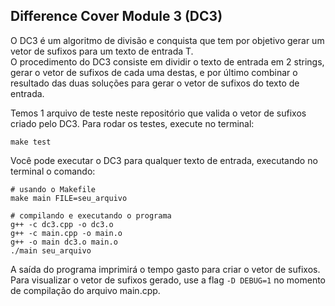 
## Difference Cover Module 3 (DC3)

O DC3 é um algoritmo de divisão e conquista que tem por objetivo gerar um vetor de sufixos para um texto de entrada T.<br>O procedimento do DC3 consiste em dividir o texto de entrada em 2 strings, gerar o vetor de sufixos de cada uma destas, e por último combinar o resultado das duas soluções para gerar o vetor de sufixos do texto de entrada.
<br>

Temos 1 arquivo de teste neste repositório que valida o vetor de sufixos criado pelo DC3. Para rodar os testes, execute no terminal:

```
make test
```

Você pode executar o DC3 para qualquer texto de entrada, executando no terminal o comando:
```
# usando o Makefile
make main FILE=seu_arquivo

# compilando e executando o programa
g++ -c dc3.cpp -o dc3.o
g++ -c main.cpp -o main.o
g++ -o main dc3.o main.o 
./main seu_arquivo
```

A saída do programa imprimirá o tempo gasto para criar o vetor de sufixos. Para visualizar o vetor de sufixos gerado, use a flag `-D DEBUG=1` no momento de compilação do arquivo main.cpp.